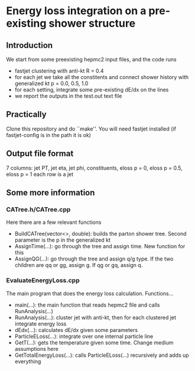 
# Energy loss integration on a pre-existing shower structure

## Introduction

We start from some preexisting hepmc2 input files, and the code runs
- fastjet clustering with anti-kt R = 0.4
- for each jet we take all the constitents and connect shower history with generalized kt p = 0.0, 0.5, 1.0
- for each setting, integrate some pre-existing dE/dx on the lines
- we report the outputs in the test.out text file


## Practically

Clone this repository and do ``make''.  You will need fastjet installed (if fastjet-config is in the path it is ok)


## Output file format

7 columns: jet PT, jet eta, jet phi, constituents, eloss p = 0, eloss p = 0.5, eloss p = 1
each row is a jet


## Some more information

### CATree.h/CATree.cpp

Here there are a few relevant functions
- BuildCATree(vector<>, double): builds the parton shower tree.  Second parameter is the p in the generalized kt
- AssignTime(...): go through the tree and assign time.  New function for this
- AssignQG(...): go through the tree and assign q/g type.  If the two children are qq or gg, assign g.  If qg or gq, assign q.

### EvaluateEnergyLoss.cpp

The main program that does the energy loss calculation.  Functions...
- main(...): the main function that reads hepmc2 file and calls RunAnalysis(...)
- RunAnalysis(...): cluster jet with anti-kt, then for each clustered jet integrate energy loss
- dEdx(...): calculates dE/dx given some parameters
- ParticleELoss(...): integrate over one internal particle line
- GetT(...): gets the temperature given some time.  Change medium assumptions here
- GetTotalEnergyLoss(...): calls ParticleELoss(...) recursively and adds up everything





